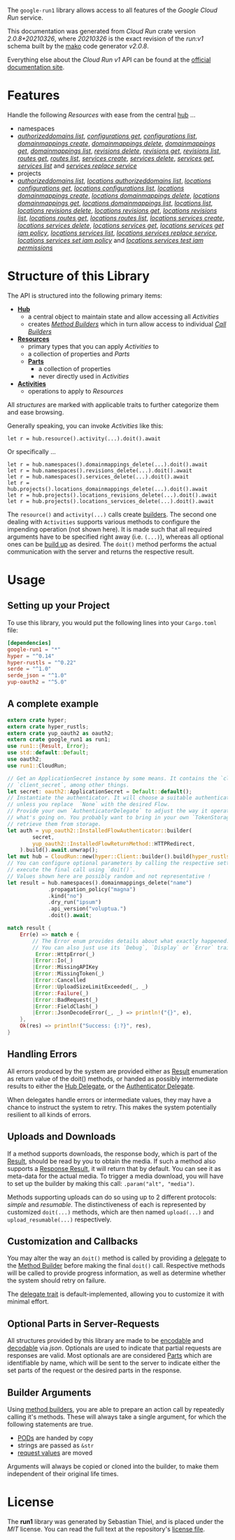 <!---
DO NOT EDIT !
This file was generated automatically from 'src/mako/api/README.md.mako'
DO NOT EDIT !
-->
The `google-run1` library allows access to all features of the *Google Cloud Run* service.

This documentation was generated from *Cloud Run* crate version *2.0.8+20210326*, where *20210326* is the exact revision of the *run:v1* schema built by the [mako](http://www.makotemplates.org/) code generator *v2.0.8*.

Everything else about the *Cloud Run* *v1* API can be found at the
[official documentation site](https://cloud.google.com/run/).
# Features

Handle the following *Resources* with ease from the central [hub](https://docs.rs/google-run1/2.0.8+20210326/google_run1/CloudRun) ... 

* namespaces
 * [*authorizeddomains list*](https://docs.rs/google-run1/2.0.8+20210326/google_run1/api::NamespaceAuthorizeddomainListCall), [*configurations get*](https://docs.rs/google-run1/2.0.8+20210326/google_run1/api::NamespaceConfigurationGetCall), [*configurations list*](https://docs.rs/google-run1/2.0.8+20210326/google_run1/api::NamespaceConfigurationListCall), [*domainmappings create*](https://docs.rs/google-run1/2.0.8+20210326/google_run1/api::NamespaceDomainmappingCreateCall), [*domainmappings delete*](https://docs.rs/google-run1/2.0.8+20210326/google_run1/api::NamespaceDomainmappingDeleteCall), [*domainmappings get*](https://docs.rs/google-run1/2.0.8+20210326/google_run1/api::NamespaceDomainmappingGetCall), [*domainmappings list*](https://docs.rs/google-run1/2.0.8+20210326/google_run1/api::NamespaceDomainmappingListCall), [*revisions delete*](https://docs.rs/google-run1/2.0.8+20210326/google_run1/api::NamespaceRevisionDeleteCall), [*revisions get*](https://docs.rs/google-run1/2.0.8+20210326/google_run1/api::NamespaceRevisionGetCall), [*revisions list*](https://docs.rs/google-run1/2.0.8+20210326/google_run1/api::NamespaceRevisionListCall), [*routes get*](https://docs.rs/google-run1/2.0.8+20210326/google_run1/api::NamespaceRouteGetCall), [*routes list*](https://docs.rs/google-run1/2.0.8+20210326/google_run1/api::NamespaceRouteListCall), [*services create*](https://docs.rs/google-run1/2.0.8+20210326/google_run1/api::NamespaceServiceCreateCall), [*services delete*](https://docs.rs/google-run1/2.0.8+20210326/google_run1/api::NamespaceServiceDeleteCall), [*services get*](https://docs.rs/google-run1/2.0.8+20210326/google_run1/api::NamespaceServiceGetCall), [*services list*](https://docs.rs/google-run1/2.0.8+20210326/google_run1/api::NamespaceServiceListCall) and [*services replace service*](https://docs.rs/google-run1/2.0.8+20210326/google_run1/api::NamespaceServiceReplaceServiceCall)
* projects
 * [*authorizeddomains list*](https://docs.rs/google-run1/2.0.8+20210326/google_run1/api::ProjectAuthorizeddomainListCall), [*locations authorizeddomains list*](https://docs.rs/google-run1/2.0.8+20210326/google_run1/api::ProjectLocationAuthorizeddomainListCall), [*locations configurations get*](https://docs.rs/google-run1/2.0.8+20210326/google_run1/api::ProjectLocationConfigurationGetCall), [*locations configurations list*](https://docs.rs/google-run1/2.0.8+20210326/google_run1/api::ProjectLocationConfigurationListCall), [*locations domainmappings create*](https://docs.rs/google-run1/2.0.8+20210326/google_run1/api::ProjectLocationDomainmappingCreateCall), [*locations domainmappings delete*](https://docs.rs/google-run1/2.0.8+20210326/google_run1/api::ProjectLocationDomainmappingDeleteCall), [*locations domainmappings get*](https://docs.rs/google-run1/2.0.8+20210326/google_run1/api::ProjectLocationDomainmappingGetCall), [*locations domainmappings list*](https://docs.rs/google-run1/2.0.8+20210326/google_run1/api::ProjectLocationDomainmappingListCall), [*locations list*](https://docs.rs/google-run1/2.0.8+20210326/google_run1/api::ProjectLocationListCall), [*locations revisions delete*](https://docs.rs/google-run1/2.0.8+20210326/google_run1/api::ProjectLocationRevisionDeleteCall), [*locations revisions get*](https://docs.rs/google-run1/2.0.8+20210326/google_run1/api::ProjectLocationRevisionGetCall), [*locations revisions list*](https://docs.rs/google-run1/2.0.8+20210326/google_run1/api::ProjectLocationRevisionListCall), [*locations routes get*](https://docs.rs/google-run1/2.0.8+20210326/google_run1/api::ProjectLocationRouteGetCall), [*locations routes list*](https://docs.rs/google-run1/2.0.8+20210326/google_run1/api::ProjectLocationRouteListCall), [*locations services create*](https://docs.rs/google-run1/2.0.8+20210326/google_run1/api::ProjectLocationServiceCreateCall), [*locations services delete*](https://docs.rs/google-run1/2.0.8+20210326/google_run1/api::ProjectLocationServiceDeleteCall), [*locations services get*](https://docs.rs/google-run1/2.0.8+20210326/google_run1/api::ProjectLocationServiceGetCall), [*locations services get iam policy*](https://docs.rs/google-run1/2.0.8+20210326/google_run1/api::ProjectLocationServiceGetIamPolicyCall), [*locations services list*](https://docs.rs/google-run1/2.0.8+20210326/google_run1/api::ProjectLocationServiceListCall), [*locations services replace service*](https://docs.rs/google-run1/2.0.8+20210326/google_run1/api::ProjectLocationServiceReplaceServiceCall), [*locations services set iam policy*](https://docs.rs/google-run1/2.0.8+20210326/google_run1/api::ProjectLocationServiceSetIamPolicyCall) and [*locations services test iam permissions*](https://docs.rs/google-run1/2.0.8+20210326/google_run1/api::ProjectLocationServiceTestIamPermissionCall)




# Structure of this Library

The API is structured into the following primary items:

* **[Hub](https://docs.rs/google-run1/2.0.8+20210326/google_run1/CloudRun)**
    * a central object to maintain state and allow accessing all *Activities*
    * creates [*Method Builders*](https://docs.rs/google-run1/2.0.8+20210326/google_run1/client::MethodsBuilder) which in turn
      allow access to individual [*Call Builders*](https://docs.rs/google-run1/2.0.8+20210326/google_run1/client::CallBuilder)
* **[Resources](https://docs.rs/google-run1/2.0.8+20210326/google_run1/client::Resource)**
    * primary types that you can apply *Activities* to
    * a collection of properties and *Parts*
    * **[Parts](https://docs.rs/google-run1/2.0.8+20210326/google_run1/client::Part)**
        * a collection of properties
        * never directly used in *Activities*
* **[Activities](https://docs.rs/google-run1/2.0.8+20210326/google_run1/client::CallBuilder)**
    * operations to apply to *Resources*

All *structures* are marked with applicable traits to further categorize them and ease browsing.

Generally speaking, you can invoke *Activities* like this:

```Rust,ignore
let r = hub.resource().activity(...).doit().await
```

Or specifically ...

```ignore
let r = hub.namespaces().domainmappings_delete(...).doit().await
let r = hub.namespaces().revisions_delete(...).doit().await
let r = hub.namespaces().services_delete(...).doit().await
let r = hub.projects().locations_domainmappings_delete(...).doit().await
let r = hub.projects().locations_revisions_delete(...).doit().await
let r = hub.projects().locations_services_delete(...).doit().await
```

The `resource()` and `activity(...)` calls create [builders][builder-pattern]. The second one dealing with `Activities` 
supports various methods to configure the impending operation (not shown here). It is made such that all required arguments have to be 
specified right away (i.e. `(...)`), whereas all optional ones can be [build up][builder-pattern] as desired.
The `doit()` method performs the actual communication with the server and returns the respective result.

# Usage

## Setting up your Project

To use this library, you would put the following lines into your `Cargo.toml` file:

```toml
[dependencies]
google-run1 = "*"
hyper = "^0.14"
hyper-rustls = "^0.22"
serde = "^1.0"
serde_json = "^1.0"
yup-oauth2 = "^5.0"
```

## A complete example

```Rust
extern crate hyper;
extern crate hyper_rustls;
extern crate yup_oauth2 as oauth2;
extern crate google_run1 as run1;
use run1::{Result, Error};
use std::default::Default;
use oauth2;
use run1::CloudRun;

// Get an ApplicationSecret instance by some means. It contains the `client_id` and 
// `client_secret`, among other things.
let secret: oauth2::ApplicationSecret = Default::default();
// Instantiate the authenticator. It will choose a suitable authentication flow for you, 
// unless you replace  `None` with the desired Flow.
// Provide your own `AuthenticatorDelegate` to adjust the way it operates and get feedback about 
// what's going on. You probably want to bring in your own `TokenStorage` to persist tokens and
// retrieve them from storage.
let auth = yup_oauth2::InstalledFlowAuthenticator::builder(
        secret,
        yup_oauth2::InstalledFlowReturnMethod::HTTPRedirect,
    ).build().await.unwrap();
let mut hub = CloudRun::new(hyper::Client::builder().build(hyper_rustls::HttpsConnector::with_native_roots()), auth);
// You can configure optional parameters by calling the respective setters at will, and
// execute the final call using `doit()`.
// Values shown here are possibly random and not representative !
let result = hub.namespaces().domainmappings_delete("name")
             .propagation_policy("magna")
             .kind("no")
             .dry_run("ipsum")
             .api_version("voluptua.")
             .doit().await;

match result {
    Err(e) => match e {
        // The Error enum provides details about what exactly happened.
        // You can also just use its `Debug`, `Display` or `Error` traits
         Error::HttpError(_)
        |Error::Io(_)
        |Error::MissingAPIKey
        |Error::MissingToken(_)
        |Error::Cancelled
        |Error::UploadSizeLimitExceeded(_, _)
        |Error::Failure(_)
        |Error::BadRequest(_)
        |Error::FieldClash(_)
        |Error::JsonDecodeError(_, _) => println!("{}", e),
    },
    Ok(res) => println!("Success: {:?}", res),
}

```
## Handling Errors

All errors produced by the system are provided either as [Result](https://docs.rs/google-run1/2.0.8+20210326/google_run1/client::Result) enumeration as return value of
the doit() methods, or handed as possibly intermediate results to either the 
[Hub Delegate](https://docs.rs/google-run1/2.0.8+20210326/google_run1/client::Delegate), or the [Authenticator Delegate](https://docs.rs/yup-oauth2/*/yup_oauth2/trait.AuthenticatorDelegate.html).

When delegates handle errors or intermediate values, they may have a chance to instruct the system to retry. This 
makes the system potentially resilient to all kinds of errors.

## Uploads and Downloads
If a method supports downloads, the response body, which is part of the [Result](https://docs.rs/google-run1/2.0.8+20210326/google_run1/client::Result), should be
read by you to obtain the media.
If such a method also supports a [Response Result](https://docs.rs/google-run1/2.0.8+20210326/google_run1/client::ResponseResult), it will return that by default.
You can see it as meta-data for the actual media. To trigger a media download, you will have to set up the builder by making
this call: `.param("alt", "media")`.

Methods supporting uploads can do so using up to 2 different protocols: 
*simple* and *resumable*. The distinctiveness of each is represented by customized 
`doit(...)` methods, which are then named `upload(...)` and `upload_resumable(...)` respectively.

## Customization and Callbacks

You may alter the way an `doit()` method is called by providing a [delegate](https://docs.rs/google-run1/2.0.8+20210326/google_run1/client::Delegate) to the 
[Method Builder](https://docs.rs/google-run1/2.0.8+20210326/google_run1/client::CallBuilder) before making the final `doit()` call. 
Respective methods will be called to provide progress information, as well as determine whether the system should 
retry on failure.

The [delegate trait](https://docs.rs/google-run1/2.0.8+20210326/google_run1/client::Delegate) is default-implemented, allowing you to customize it with minimal effort.

## Optional Parts in Server-Requests

All structures provided by this library are made to be [encodable](https://docs.rs/google-run1/2.0.8+20210326/google_run1/client::RequestValue) and 
[decodable](https://docs.rs/google-run1/2.0.8+20210326/google_run1/client::ResponseResult) via *json*. Optionals are used to indicate that partial requests are responses 
are valid.
Most optionals are are considered [Parts](https://docs.rs/google-run1/2.0.8+20210326/google_run1/client::Part) which are identifiable by name, which will be sent to 
the server to indicate either the set parts of the request or the desired parts in the response.

## Builder Arguments

Using [method builders](https://docs.rs/google-run1/2.0.8+20210326/google_run1/client::CallBuilder), you are able to prepare an action call by repeatedly calling it's methods.
These will always take a single argument, for which the following statements are true.

* [PODs][wiki-pod] are handed by copy
* strings are passed as `&str`
* [request values](https://docs.rs/google-run1/2.0.8+20210326/google_run1/client::RequestValue) are moved

Arguments will always be copied or cloned into the builder, to make them independent of their original life times.

[wiki-pod]: http://en.wikipedia.org/wiki/Plain_old_data_structure
[builder-pattern]: http://en.wikipedia.org/wiki/Builder_pattern
[google-go-api]: https://github.com/google/google-api-go-client

# License
The **run1** library was generated by Sebastian Thiel, and is placed 
under the *MIT* license.
You can read the full text at the repository's [license file][repo-license].

[repo-license]: https://github.com/Byron/google-apis-rsblob/main/LICENSE.md

